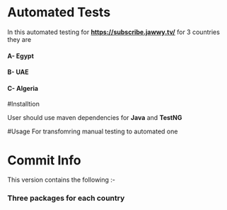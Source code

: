 # Automated Tests 
In this automated testing for **https://subscribe.jawwy.tv/** for 3 countries they are 
#### A- Egypt 
#### B- UAE 
#### C- Algeria 


#Installtion

User should use maven dependencies for **Java** and **TestNG** 

#Usage
For transfomring manual testing to automated one 
# Commit Info 
This version contains  the following :-

###  Three packages for each country 




